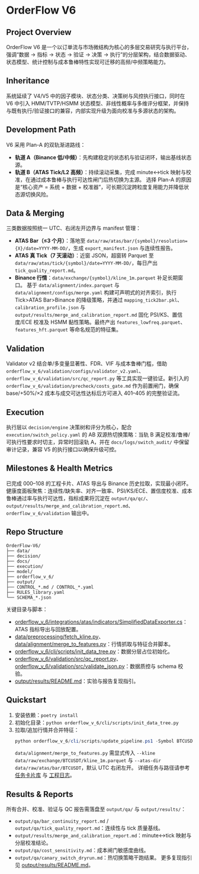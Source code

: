 # OrderFlow V6

## Project Overview
OrderFlow V6 是一个以订单流与市场微结构为核心的多层交易研究与执行平台，强调“数据 → 指标 → 状态 → 验证 → 决策 → 执行”的分层架构，结合数据驱动、状态模型、统计控制与成本鲁棒特性实现可迁移的高频/中频策略能力。

## Inheritance
系统延续了 V4/V5 中的因子模块、状态分类、决策树与风控执行接口，同时在 V6 中引入 HMM/TVTP/HSMM 状态模型、非线性概率与多维评分框架，并保持与既有执行/验证接口的兼容，内部实现升级为面向校准与多源状态的架构。

## Development Path
V6 采用 Plan-A 的双轨渐进路线：
- **轨道 A（Binance 低/中频）**：先构建稳定的状态机与验证闭环，输出基线状态源。
- **轨道 B（ATAS Tick/L2 高频）**：持续滚动采集，完成 minute↔tick 映射与校准，在通过成本鲁棒与执行可达性闸门后热切换为主源。
选择 Plan-A 的原因是“核心资产 = 系统 + 数据 + 校准器”，可长期沉淀跨粒度复用能力并降低状态源切换风险。

## Data & Merging
三类数据按照统一 UTC、右闭左开边界与 manifest 管理：
- **ATAS Bar（≤3 个月）**：落地至 `data/raw/atas/bar/{symbol}/resolution={X}/date=YYYY-MM-DD/`，生成 `export_manifest.json` 与连续性报告。
- **ATAS 真 Tick（7 天滚动）**：近窗 JSON，超窗转 Parquet 至 `data/raw/atas/tick/{symbol}/date=YYYY-MM-DD/`，每日产出 `tick_quality_report.md`。
- **Binance 行情**：`data/exchange/{symbol}/kline_1m.parquet` 补足长期窗口。
基于 `data/alignment/index.parquet` 与 `data/alignment/configs/merge.yaml` 构建可声明式的对齐索引，执行 Tick>ATAS Bar>Binance 的降级策略，并通过 `mapping_tick2bar.pkl`、`calibration_profile.json` 与 `output/results/merge_and_calibration_report.md` 固化 PSI/KS、置信度/ECE 校准及 HSMM 黏性策略。最终产出 `features_lowfreq.parquet`、`features_hft.parquet` 等命名规范的特征集。

## Validation
Validator v2 结合单/多变量显著性、FDR、VIF 与成本鲁棒门槛，借助 `orderflow_v_6/validation/configs/validator_v2.yaml`、`orderflow_v_6/validation/src/qc_report.py` 等工具实现一键验证。新引入的 `orderflow_v_6/validation/precheck/costs_gate.md` 作为前置闸门，确保 base/+50%/×2 成本与成交可达性达标后方可进入 401–405 的完整验证流。

## Execution
执行层以 `decision/engine` 决策树和评分为核心，配合 `execution/switch_policy.yaml` 的 AB 双源热切换策略：当轨 B 满足校准/鲁棒/可执行性要求时切主，异常时回滚轨 A，并在 `docs/logs/switch_audit/` 中保留审计记录，兼容 V5 的执行接口以确保升级可控。

## Milestones & Health Metrics
已完成 000–108 的工程卡片、ATAS 导出与 Binance 历史拉取，实现最小闭环。健康度面板聚焦：连续性/缺失率、对齐一致率、PSI/KS/ECE、置信度校准、成本鲁棒通过率与执行可达性，指标成果将沉淀在 `output/qa/qc/`、`output/results/merge_and_calibration_report.md`、`orderflow_v_6/validation` 输出中。

## Repo Structure
```text
OrderFlow-V6/
├── data/
├── decision/
├── docs/
├── execution/
├── model/
├── orderflow_v_6/
├── output/
├── CONTROL_*.md / CONTROL_*.yaml
├── RULES_library.yaml
└── SCHEMA_*.json
```

关键目录与脚本：
- [orderflow_v_6/integrations/atas/indicators/SimplifiedDataExporter.cs](orderflow_v_6/integrations/atas/indicators/SimplifiedDataExporter.cs)：ATAS 指标导出与回放配置。
- [data/preprocessing/fetch_kline.py](data/preprocessing/fetch_kline.py)、[data/alignment/merge_to_features.py](data/alignment/merge_to_features.py)：行情抓取与特征合并脚本。
- [orderflow_v_6/cli/scripts/init_data_tree.py](orderflow_v_6/cli/scripts/init_data_tree.py)：数据分层占位初始化。
- [orderflow_v_6/validation/src/qc_report.py](orderflow_v_6/validation/src/qc_report.py)、[orderflow_v_6/validation/src/validate_json.py](orderflow_v_6/validation/src/validate_json.py)：数据质控与 schema 校验。
- [output/results/README.md](output/results/README.md)：实验与报告复现指引。

## Quickstart
1. 安装依赖：`poetry install`
2. 初始化目录：`python orderflow_v_6/cli/scripts/init_data_tree.py`
3. 拉取/追加行情并合并特征：
   ```powershell
   python orderflow_v_6/cli/scripts/update_pipeline.ps1 -Symbol BTCUSDT -Since 2024-01-01 -Until 2024-01-07
   ```
   `data/alignment/merge_to_features.py` 需显式传入 `--kline data/raw/exchange/BTCUSDT/kline_1m.parquet` 与 `--atas-dir data/raw/atas/bar/BTCUSDT`，默认 UTC 右闭左开。
详细任务与路径请参考 [任务卡片库](docs/OrderFlow%20V6%20—%20任务卡片库V1.1.md) 与 [工程日志](工程日志_order_flow_v_6_（_2025_10_15_）.md)。

## Results & Reports
所有合并、校准、验证与 QC 报告需落盘至 `output/qa/` 与 `output/results/`：
- `output/qa/bar_continuity_report.md` / `output/qa/tick_quality_report.md`：连续性与 tick 质量基线。
- `output/results/merge_and_calibration_report.md`：minute↔tick 映射与分层校准结论。
- `output/qa/cost_sensitivity.md`：成本闸门敏感度曲线。
- `output/qa/canary_switch_dryrun.md`：热切换策略干跑结果。
更多复现指引见 [output/results/README.md](output/results/README.md)。
